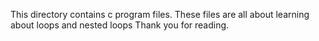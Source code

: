 This directory contains c program files.
These files are all about learning about loops and nested loops
Thank you for reading.
